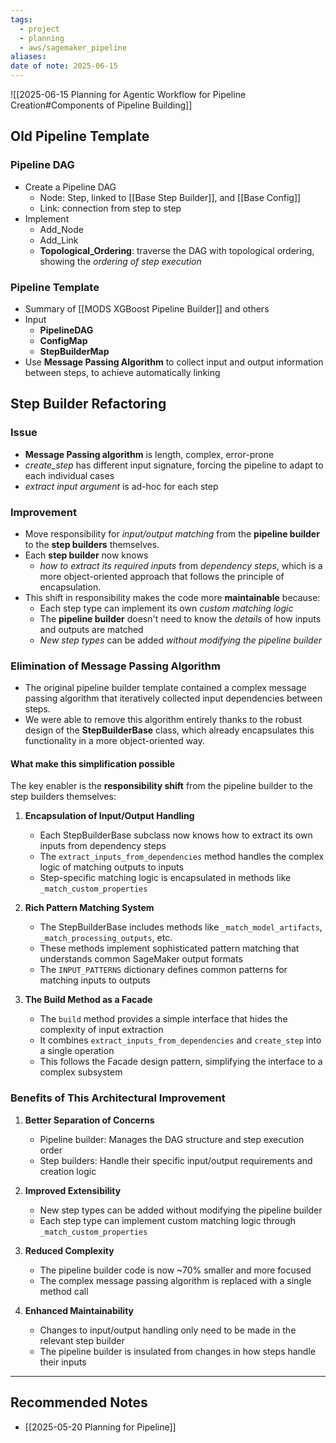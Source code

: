 ```yaml
---
tags:
  - project
  - planning
  - aws/sagemaker_pipeline
aliases: 
date of note: 2025-06-15
---
```



![[2025-06-15 Planning for Agentic Workflow for Pipeline Creation#Components of Pipeline Building]]


## Old Pipeline Template

### Pipeline DAG

- Create a Pipeline DAG
	- Node: Step, linked to [[Base Step Builder]], and [[Base Config]]
	- Link: connection from step to step
- Implement
	- Add_Node
	- Add_Link
	- **Topological_Ordering**: traverse the DAG with topological ordering, showing the *ordering of step execution*

### Pipeline Template

- Summary of [[MODS XGBoost Pipeline Builder]] and others
- Input
	- **PipelineDAG**
	- **ConfigMap**
	- **StepBuilderMap**
- Use **Message Passing Algorithm** to collect input and output information between steps, to achieve automatically linking

## Step Builder Refactoring

### Issue
- **Message Passing algorithm** is length, complex, error-prone
- *create_step* has different input signature, forcing the pipeline to adapt to each individual cases
- *extract input argument* is ad-hoc for each step

### Improvement

- Move responsibility for *input/output matching* from the **pipeline builder** to the **step builders** themselves. 
- Each **step builder** now knows 
	- *how to extract its required inputs* from *dependency steps*, which is a more object-oriented approach that follows the principle of encapsulation.
- This shift in responsibility makes the code more **maintainable** because:
	- Each step type can implement its own *custom matching logic*
	- The **pipeline builder** doesn't need to know the *details* of how inputs and outputs are matched
	- *New step types* can be added *without modifying the pipeline builder*

### Elimination of Message Passing Algorithm

- The original pipeline builder template contained a complex message passing algorithm that iteratively collected input dependencies between steps. 
- We were able to remove this algorithm entirely thanks to the robust design of the **StepBuilderBase** class, which already encapsulates this functionality in a more object-oriented way.

#### What make this simplification possible

The key enabler is the __responsibility shift__ from the pipeline builder to the step builders themselves:

1. __Encapsulation of Input/Output Handling__

   - Each StepBuilderBase subclass now knows how to extract its own inputs from dependency steps
   - The `extract_inputs_from_dependencies` method handles the complex logic of matching outputs to inputs
   - Step-specific matching logic is encapsulated in methods like `_match_custom_properties`

2. __Rich Pattern Matching System__

   - The StepBuilderBase includes methods like `_match_model_artifacts`, `_match_processing_outputs`, etc.
   - These methods implement sophisticated pattern matching that understands common SageMaker output formats
   - The `INPUT_PATTERNS` dictionary defines common patterns for matching inputs to outputs

3. __The Build Method as a Facade__

   - The `build` method provides a simple interface that hides the complexity of input extraction
   - It combines `extract_inputs_from_dependencies` and `create_step` into a single operation
   - This follows the Facade design pattern, simplifying the interface to a complex subsystem


### Benefits of This Architectural Improvement

1. __Better Separation of Concerns__

   - Pipeline builder: Manages the DAG structure and step execution order
   - Step builders: Handle their specific input/output requirements and creation logic

2. __Improved Extensibility__

   - New step types can be added without modifying the pipeline builder
   - Each step type can implement custom matching logic through `_match_custom_properties`

3. __Reduced Complexity__

   - The pipeline builder code is now ~70% smaller and more focused
   - The complex message passing algorithm is replaced with a single method call

4. __Enhanced Maintainability__

   - Changes to input/output handling only need to be made in the relevant step builder
   - The pipeline builder is insulated from changes in how steps handle their inputs





-----------
##  Recommended Notes

- [[2025-05-20 Planning for Pipeline]]